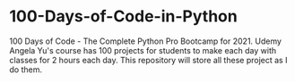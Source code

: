 # 100-Days-of-Code-in-Python
100 Days of Code - The Complete Python Pro Bootcamp for 2021.
Udemy Angela Yu's course has 100 projects for students to make each day with classes for 2 hours each day. 
This repository will store all these project as I do them.
